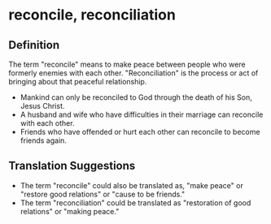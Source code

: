 # reconcile, reconciliation

## Definition

The term "reconcile" means to make peace between people who were formerly enemies with each other. "Reconciliation" is the process or act of bringing about that peaceful relationship.

* Mankind can only be reconciled to God through the death of his Son, Jesus Christ.
* A husband and wife who have difficulties in their marriage can reconcile with each other.
* Friends who have offended or hurt each other can reconcile to become friends again.


## Translation Suggestions



* The term "reconcile" could also be translated as, "make peace" or "restore good relations" or "cause to be friends."
* The term "reconciliation" could be translated as "restoration of good relations" or "making peace."